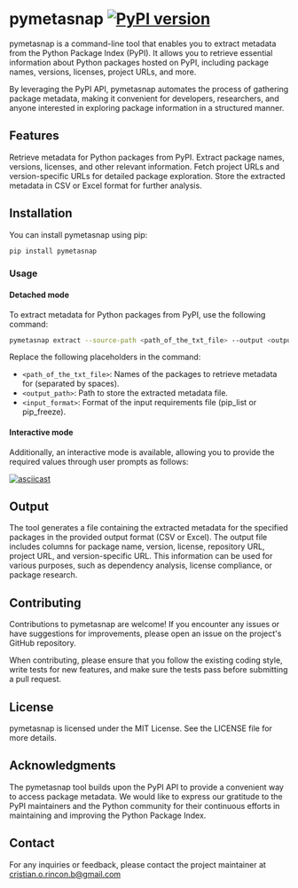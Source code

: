 # pymetasnap [![PyPI version](https://badge.fury.io/py/pymetasnap.svg)](https://badge.fury.io/py/pymetasnap)

pymetasnap is a command-line tool that enables you to extract metadata from the Python Package Index (PyPI). It allows you to retrieve essential information about Python packages hosted on PyPI, including package names, versions, licenses, project URLs, and more.

By leveraging the PyPI API, pymetasnap automates the process of gathering package metadata, making it convenient for developers, researchers, and anyone interested in exploring package information in a structured manner.

## Features

Retrieve metadata for Python packages from PyPI.
Extract package names, versions, licenses, and other relevant information.
Fetch project URLs and version-specific URLs for detailed package exploration.
Store the extracted metadata in CSV or Excel format for further analysis.

## Installation

You can install pymetasnap using pip:

```bash
pip install pymetasnap
```

### Usage

#### Detached mode

To extract metadata for Python packages from PyPI, use the following command:

```bash
pymetasnap extract --source-path <path_of_the_txt_file> --output <output_path> --format <input_format>
```

Replace the following placeholders in the command:

- `<path_of_the_txt_file>`: Names of the packages to retrieve metadata for (separated by spaces).
- `<output_path>`: Path to store the extracted metadata file.
- `<input_format>`: Format of the input requirements file (pip_list or pip_freeze).

#### Interactive mode

Additionally, an interactive mode is available, allowing you to provide the required values through user prompts as follows:

[![asciicast](https://asciinema.org/a/4xs1k6elJ40kJ4YhKxuS93Rfh.svg)](https://asciinema.org/a/4xs1k6elJ40kJ4YhKxuS93Rfh)

## Output

The tool generates a file containing the extracted metadata for the specified packages in the provided output format (CSV or Excel). The output file includes columns for package name, version, license, repository URL, project URL, and version-specific URL. This information can be used for various purposes, such as dependency analysis, license compliance, or package research.

## Contributing

Contributions to pymetasnap are welcome! If you encounter any issues or have suggestions for improvements, please open an issue on the project's GitHub repository.

When contributing, please ensure that you follow the existing coding style, write tests for new features, and make sure the tests pass before submitting a pull request.

## License

pymetasnap is licensed under the MIT License. See the LICENSE file for more details.

## Acknowledgments

The pymetasnap tool builds upon the PyPI API to provide a convenient way to access package metadata. We would like to express our gratitude to the PyPI maintainers and the Python community for their continuous efforts in maintaining and improving the Python Package Index.

## Contact

For any inquiries or feedback, please contact the project maintainer at cristian.o.rincon.b@gmail.com
